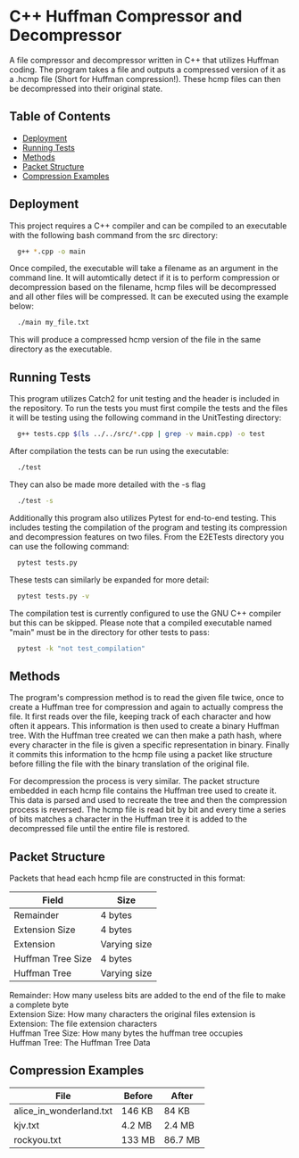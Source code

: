 # C++ Huffman Compressor and Decompressor

A file compressor and decompressor written in C++ that utilizes Huffman coding. The program takes a file and outputs a compressed version of it as a .hcmp file (Short for Huffman compression!). These hcmp files can then be decompressed into their original state.

## Table of Contents

- [Deployment](#deployment)
- [Running Tests](#running-tests)
- [Methods](#methods)
- [Packet Structure](#packet-structure)
- [Compression Examples](#compression-examples)

## Deployment

This project requires a C++ compiler and can be compiled to an executable with the following bash command from the src directory:

```bash
  g++ *.cpp -o main
```

Once compiled, the executable will take a filename as an argument in the command line. It will automtically detect if it is to perform compression or decompression based on the filename, hcmp files will be decompressed and all other files will be compressed. It can be executed using the example below:

```bash
  ./main my_file.txt
```

This will produce a compressed hcmp version of the file in the same directory as the executable.

## Running Tests

This program utilizes Catch2 for unit testing and the header is included in the repository. To run the tests you must first compile the tests and the files it will be testing using the following command in the UnitTesting directory:

```bash
  g++ tests.cpp $(ls ../../src/*.cpp | grep -v main.cpp) -o test
```

After compilation the tests can be run using the executable:

```bash
  ./test
```

They can also be made more detailed with the -s flag

```bash
  ./test -s
```

Additionally this program also utilizes Pytest for end-to-end testing. This includes testing the compilation of the program and testing its compression and decompression features on two files. From the E2ETests directory you can use the following command:

```bash
  pytest tests.py
```

These tests can similarly be expanded for more detail:

```bash
  pytest tests.py -v
```

The compilation test is currently configured to use the GNU C++ compiler but this can be skipped. Please note that a compiled executable named "main" must be in the directory for other tests to pass:

```bash
  pytest -k "not test_compilation"
```

## Methods

The program's compression method is to read the given file twice, once to create a Huffman tree for compression and again to actually compress the file. It first reads over the file, keeping track of each character and how often it appears. This information is then used to create a binary Huffman tree. With the Huffman tree created we can then make a path hash, where every character in the file is given a specific representation in binary. Finally it commits this information to the hcmp file using a packet like structure before filling the file with the binary translation of the original file.

For decompression the process is very similar. The packet structure embedded in each hcmp file contains the Huffman tree used to create it. This data is parsed and used to recreate the tree and then the compression process is reversed. The hcmp file is read bit by bit and every time a series of bits matches a character in the Huffman tree it is added to the decompressed file until the entire file is restored.

## Packet Structure

Packets that head each hcmp file are constructed in this format:

| Field             | Size         |
| ----------------- | ------------ |
| Remainder         | 4 bytes      |
| Extension Size    | 4 bytes      |
| Extension         | Varying size |
| Huffman Tree Size | 4 bytes      |
| Huffman Tree      | Varying size |

Remainder: How many useless bits are added to the end of the file to make a complete byte  
Extension Size: How many characters the original files extension is  
Extension: The file extension characters  
Huffman Tree Size: How many bytes the huffman tree occupies  
Huffman Tree: The Huffman Tree Data  

## Compression Examples

| File                    | Before | After   |
| ----------------------- | ------ | ------- |
| alice_in_wonderland.txt | 146 KB | 84 KB   |
| kjv.txt                 | 4.2 MB | 2.4 MB  |
| rockyou.txt             | 133 MB | 86.7 MB |
